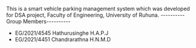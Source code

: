 This is a smart vehicle parking management system which was developed for DSA project, Faculty of Engineering, University of Ruhuna.
----------Group Members----------
* EG/2021/4545 Hathurusinghe H.A.P.J
* EG/2021/4451 Chandrarathna H.N.M.D
